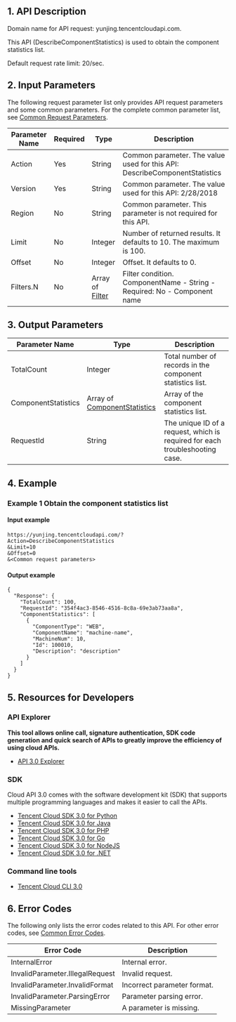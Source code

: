 ## 1. API Description

Domain name for API request: yunjing.tencentcloudapi.com.

This API (DescribeComponentStatistics) is used to obtain the component statistics list.

Default request rate limit: 20/sec.

## 2. Input Parameters

The following request parameter list only provides API request parameters and some common parameters. For the complete common parameter list, see [Common Request Parameters](/document/api/296/19828).

| Parameter Name | Required | Type | Description |
|---------|---------|---------|---------|
| Action | Yes | String | Common parameter. The value​used for this API: DescribeComponentStatistics |
| Version | Yes | String | Common parameter. The value used for this API: 2/28/2018 |
| Region | No | String | Common parameter. This parameter is not required for this API. |
| Limit | No | Integer | Number of returned results. It defaults to 10. The maximum is 100. |
| Offset | No | Integer | Offset. It defaults to 0. |
| Filters.N | No | Array of [Filter](/document/api/296/19867#Filter) | Filter condition. <br/>ComponentName - String - Required: No - Component name |

## 3. Output Parameters

| Parameter Name | Type | Description |
|---------|---------|---------|
| TotalCount | Integer | Total number of records in the component statistics list. |
| ComponentStatistics | Array of [ComponentStatistics](/document/api/296/19867#ComponentStatistics) | Array of the component statistics list. |
| RequestId | String | The unique ID of a request, which is required for each troubleshooting case. |

## 4. Example

### Example 1 Obtain the component statistics list

#### Input example

```
https://yunjing.tencentcloudapi.com/?Action=DescribeComponentStatistics
&Limit=10
&Offset=0
&<Common request parameters>
```

#### Output example

```
{
  "Response": {
    "TotalCount": 100,
    "RequestId": "354f4ac3-8546-4516-8c8a-69e3ab73aa8a",
    "ComponentStatistics": [
      {
        "ComponentType": "WEB",
        "ComponentName": "machine-name",
        "MachineNum": 10,
        "Id": 100010,
        "Description": "description"
      }
    ]
  }
}
```


## 5. Resources for Developers

### API Explorer

**This tool allows online call, signature authentication, SDK code generation and quick search of APIs to greatly improve the efficiency of using cloud APIs.**

* [API 3.0 Explorer](https://console.cloud.tencent.com/api/explorer?Product=yunjing&Version=2018-02-28&Action=DescribeComponentStatistics)

### SDK

Cloud API 3.0 comes with the software development kit (SDK) that supports multiple programming languages and makes it easier to call the APIs.

* [Tencent Cloud SDK 3.0 for Python](https://github.com/TencentCloud/tencentcloud-sdk-python)
* [Tencent Cloud SDK 3.0 for Java](https://github.com/TencentCloud/tencentcloud-sdk-java)
* [Tencent Cloud SDK 3.0 for PHP](https://github.com/TencentCloud/tencentcloud-sdk-php)
* [Tencent Cloud SDK 3.0 for Go](https://github.com/TencentCloud/tencentcloud-sdk-go)
* [Tencent Cloud SDK 3.0 for NodeJS](https://github.com/TencentCloud/tencentcloud-sdk-nodejs)
* [Tencent Cloud SDK 3.0 for .NET](https://github.com/TencentCloud/tencentcloud-sdk-dotnet)

### Command line tools

* [Tencent Cloud CLI 3.0](https://cloud.tencent.com/document/product/440/6176)

## 6. Error Codes

The following only lists the error codes related to this API. For other error codes, see [Common Error Codes](/document/api/296/19830#.E5.85.AC.E5.85.B1.E9.94.99.E8.AF.AF.E7.A0.81).

| Error Code | Description |
|---------|---------|
| InternalError | Internal error. |
| InvalidParameter.IllegalRequest | Invalid request. |
| InvalidParameter.InvalidFormat | Incorrect parameter format. |
| InvalidParameter.ParsingError | Parameter parsing error. |
| MissingParameter | A parameter is missing. |

